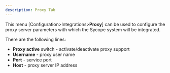```yaml
---
description: Proxy Tab
---
```


This menu [Configuration>Integrations>**Proxy**] can be used to configure the proxy server parameters with which the Sycope system will be integrated.

There are the following lines:

- **Proxy active** switch - activate/deactivate proxy support 
- **Username** - proxy user name
- **Port** - service port
- **Host** - proxy server IP address













